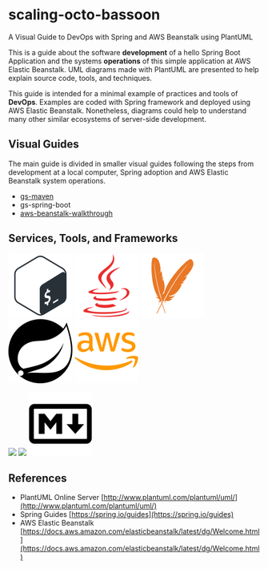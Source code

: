 # scaling-octo-bassoon
A Visual Guide to DevOps with Spring and AWS Beanstalk using PlantUML 


This is a guide about the software **development** of a hello Spring Boot Application and the systems **operations** of this simple application at AWS Elastic Beanstalk. UML diagrams made with PlantUML are presented to help explain source code, tools, and techniques.

This guide is intended for a minimal example of practices and tools of **DevOps**. Examples are coded with Spring framework and deployed using AWS Elastic Beanstalk. Nonetheless, diagrams could help to understand many other similar ecosystems of server-side development.

## Visual Guides

The main guide is divided in smaller visual guides following the steps from development at a local computer, Spring adoption and AWS Elastic Beanstalk system operations.

-  [gs-maven](https://github.com/masmangan/scaling-octo-bassoon/tree/main/gs-maven)
- gs-spring-boot
- [aws-beanstalk-walkthrough](https://github.com/masmangan/scaling-octo-bassoon/tree/main/aws-beanstalk-walkthrough)

## Services, Tools, and Frameworks

<img src="https://github.com/devicons/devicon/blob/master/icons/bash/bash-plain.svg" width="128"/>  <img src="https://github.com/devicons/devicon/blob/master/icons/java/java-plain.svg" width="128"/> <img src="https://github.com/devicons/devicon/blob/develop/icons/maven/maven-plain.svg" width="128"/> <img src="https://github.com/devicons/devicon/blob/master/icons/spring/spring-plain.svg" width="128"/> <img src="https://github.com/devicons/devicon/blob/master/icons/amazonwebservices/amazonwebservices-plain-wordmark.svg" width="128"/>


<img src="https://upload.wikimedia.org/wikipedia/commons/3/30/Plantuml_Logo.svg" width="128"/> <img src="https://upload.wikimedia.org/wikipedia/commons/thumb/d/d5/UML_logo.svg/2560px-UML_logo.svg.png" width="128"/> <img src="https://github.com/devicons/devicon/blob/master/icons/markdown/markdown-original.svg" width="128"/>


## References

- PlantUML Online Server [http://www.plantuml.com/plantuml/uml/](http://www.plantuml.com/plantuml/uml/)
- Spring Guides [https://spring.io/guides](https://spring.io/guides)
- AWS Elastic Beanstalk [https://docs.aws.amazon.com/elasticbeanstalk/latest/dg/Welcome.html](https://docs.aws.amazon.com/elasticbeanstalk/latest/dg/Welcome.html)
